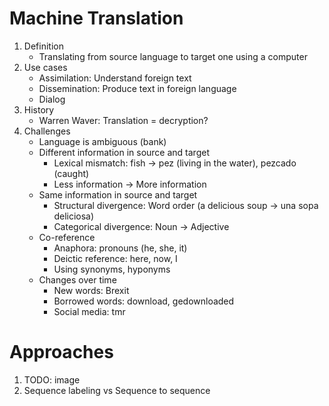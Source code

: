 # Machine Translation
1. Definition
    - Translating from source language to target one using a computer
1. Use cases
    - Assimilation: Understand foreign text
    - Dissemination: Produce text in foreign language
    - Dialog
1. History
    - Warren Waver: Translation = decryption?
1. Challenges
    - Language is ambiguous (bank)
    - Different information in source and target
        * Lexical mismatch: fish -> pez (living in the water), pezcado (caught)
        * Less information -> More information
    - Same information in source and target
        * Structural divergence: Word order (a delicious soup -> una sopa deliciosa)
        * Categorical divergence: Noun -> Adjective
    - Co-reference
        * Anaphora: pronouns (he, she, it)
        * Deictic reference: here, now, I
        * Using synonyms, hyponyms
    - Changes over time
        * New words: Brexit
        * Borrowed words: download, gedownloaded
        * Social media: tmr



# Approaches
1. TODO: image
1. Sequence labeling vs Sequence to sequence
